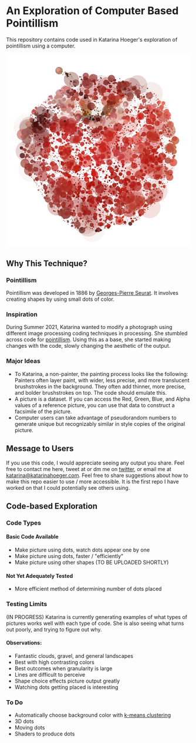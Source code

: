 # An Exploration of Computer Based Pointillism
This repository contains code used in Katarina Hoeger's exploration of pointillism using a computer.

![Red Dots of different sizes overlap on a white background to form an abstract apple](publicDomainAppleSample.jpg "Computer-Based Pointillism Apple")
## Why This Technique?

### Pointillism
Pointillism was developed in 1886 by [Georges-Pierre Seurat](https://www.moma.org/collection/works/79333?sov_referrer=art_term&art_term_slug=pointillism).
It involves creating shapes by using small dots of color.

### Inspiration
During Summer 2021, Katarina wanted to modify a photograph using different image processing coding techniques in processing.
She stumbled across code for [pointillism](http://learningprocessing.com/examples/chp15/example-15-14-Pointillism).
Using this as a base, she started making changes with the code, slowly changing the aesthetic of the output.

### Major Ideas
- To Katarina, a non-painter, the painting process looks like the following: Painters often layer paint, with wider, less precise, and more translucent brushstrokes in the background. They often add thinner, more precise, and bolder brushstrokes on top. The code should emulate this.
- A picture is a dataset. If you can access the Red, Green, Blue, and Alpha values of a reference picture, you can use that data to construct a facsimile of the picture.
- Computer users can take advantage of pseudorandom numbers to generate unique but recognizably similar in style copies of the original picture.

## Message to Users
If you use this code, I would appreciate seeing any output you share.
Feel free to contact me here, tweet at or dm me on [twitter](https://twitter.com/kfhoeger), or email me at [katarina@katarinahoeger.com](mailto:katarina@katarinahoeger.com).
Feel free to share suggestions about how to make this repo easier to use / more accessible.
It is the first repo I have worked on that I could potentially see others using.

## Code-based Exploration
### Code Types
#### Basic Code Available
- Make picture using dots, watch dots appear one by one
- Make picture using dots, faster / "efficiently"
- Make picture using other shapes (TO BE UPLOADED SHORTLY)

#### Not Yet Adequately Tested
- More efficient method of determining number of dots placed

### Testing Limits
(IN PROGRESS) Katarina is currently generating examples of what types of pictures works well with each type of code.
She is also seeing what turns out poorly, and trying to figure out why.

#### Observations:
- Fantastic clouds, gravel, and general landscapes
- Best with high contrasting colors
- Best outcomes when granularity is large
- Lines are difficult to perceive
- Shape choice effects picture output greatly
- Watching dots getting placed is interesting

### To Do
- Automatically choose background color with [k-means clustering](https://victorangeloblancada.github.io/blog/2019/10/01/color-palette-clustering.html)
- 3D dots
- Moving dots
- Shaders to produce dots

